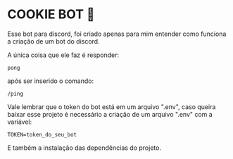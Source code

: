 # COOKIE BOT 🍪

Esse bot para discord, foi criado apenas para mim entender como funciona a criação de um bot do discord.

A única coisa que ele faz é responder:

````````discord
pong
````````

após ser inserido o comando:

````````discord
/ping
````````

Vale lembrar que o token do bot está em um arquivo ".env", caso queira baixar esse projeto é necessário a criação de um arquivo ".env" com a variável:

```````` env
TOKEN=token_do_seu_bot
````````

E também a instalação das dependências do projeto.